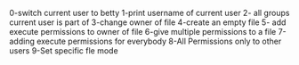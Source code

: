 0-switch current user to betty
1-print username of current user
2- all groups current user is part of 
3-change owner of file
4-create an empty file
5- add execute permissions to owner of file
6-give multiple permissions to a file
7-adding execute permissions for everybody
8-All Permissions only to other users
9-Set specific fle mode
